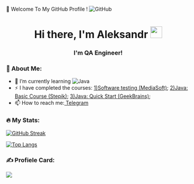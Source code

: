 👋 Welcome To My GitHub Profile ! ![GitHub](https://img.shields.io/badge/github-%23121011.svg?style=for-the-badge&logo=github&logoColor=white)
<h1 align="center">Hi there, I'm <atarget="_blank">Aleksandr</a> 
<img src="https://github.com/blackcater/blackcater/raw/main/images/Hi.gif" height="32"/></h1>
<h3 align="center">I'm QA Engineer!</h3>


### 📖 About Me: 
- 🌱 I’m currently learning ![Java](https://img.shields.io/badge/java-%23ED8B00.svg?style=for-the-badge&logo=java&logoColor=white)
- ⚡ I have completed the courses: <a href="https://sun9-85.userapi.com/s/v1/if2/xzO7DrwTlRPBlaxDzndkfBu09KGN4FFgn0eSA2J9mQiEifJkHl1x-aOUbguXG5i5ht85YHQ-uCETmfho7SxSTvDq.jpg?size=498x1080&quality=96&type=album" target="_blank"> 1)Software testing (MediaSoft)</a>; <a href="https://stepik.org/certificate/83176e1781bc2bdd39b7e41263c0419695986d9f.pdf" target="_blank"> 2)Java: Basic Course (Stepik)</a>; <a href="https://gb.ru/certificates/1761935.pdf" target="_blank"> 3)Java: Quick Start (GeekBrains)</a>; 
- 📫 How to reach me:<a href="https://t.me/mechtaaa_mechtaaa" target="_blank"> Telegram</a> 



### :fire: My Stats: 
[![GitHub Streak](https://github-readme-streak-stats.herokuapp.com/?user=mechtaaa)](https://git.io/streak-stats)

[![Top Langs](https://github-readme-stats.vercel.app/api/top-langs/?username=mechtaaa&layout=compact)](https://github.com/mechtaaa/github-readme-stats)


### ✍️ Profiele Card:
![](https://github-profile-summary-cards.vercel.app/api/cards/profile-details?username=mechtaaa&theme=solarized_dark) 
